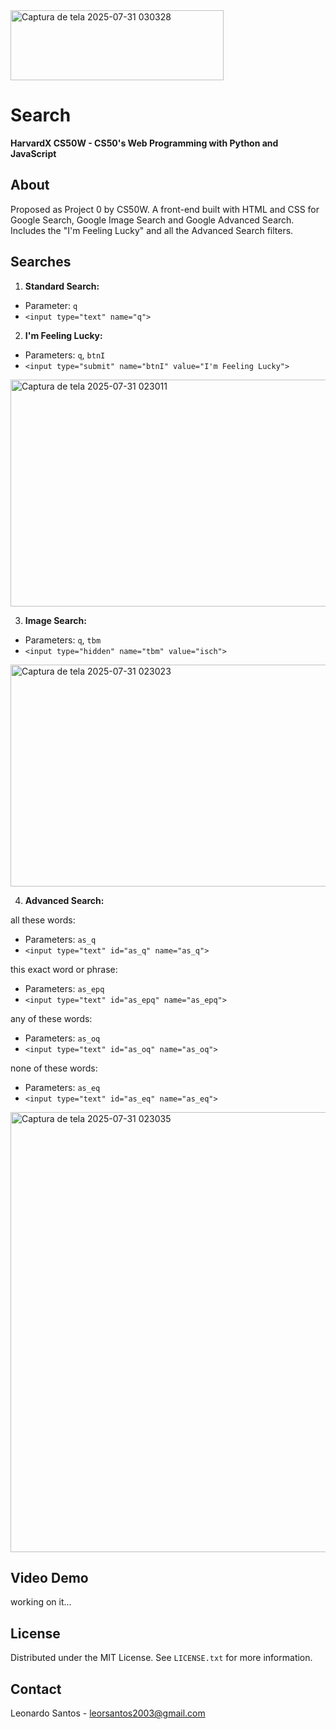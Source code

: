 
<img width="341" height="112" alt="Captura de tela 2025-07-31 030328" src="https://github.com/user-attachments/assets/25697585-9ed2-4f35-81e3-1bf7aba1ca23" />

# Search

**HarvardX CS50W - CS50's Web Programming with Python and JavaScript**

## About

Proposed as Project 0 by CS50W. A front-end built with HTML and CSS for Google Search, Google Image Search and Google Advanced Search. Includes the "I'm Feeling Lucky" and all the Advanced Search filters.

## Searches

1. **Standard Search:**

* Parameter: `q`
* `<input type="text" name="q">`

2. **I'm Feeling Lucky:**

* Parameters: `q`, `btnI`
* `<input type="submit" name="btnI" value="I'm Feeling Lucky">`

<img width="812" height="363" alt="Captura de tela 2025-07-31 023011" src="https://github.com/user-attachments/assets/d5febd06-9299-437f-99d8-fa20920c9984" />

3. **Image Search:**

* Parameters: `q`, `tbm`
* `<input type="hidden" name="tbm" value="isch">`

<img width="805" height="355" alt="Captura de tela 2025-07-31 023023" src="https://github.com/user-attachments/assets/97be8cc5-ca24-4717-9d95-a8f40342d10c" />

4. **Advanced Search:**

all these words:

* Parameters: `as_q`
* `<input type="text" id="as_q" name="as_q">`

this exact word or phrase:

* Parameters: `as_epq`
* `<input type="text" id="as_epq" name="as_epq">`

any of these words:

* Parameters: `as_oq`
* `<input type="text" id="as_oq" name="as_oq">`

none of these words:

* Parameters: `as_eq`
* `<input type="text" id="as_eq" name="as_eq">`

<img width="1026" height="704" alt="Captura de tela 2025-07-31 023035" src="https://github.com/user-attachments/assets/ba952a59-9efd-496a-9a22-9a3a95279c16" />

## Video Demo

working on it...

## License

Distributed under the MIT License. See `LICENSE.txt` for more information.

## Contact

Leonardo Santos - <leorsantos2003@gmail.com>
